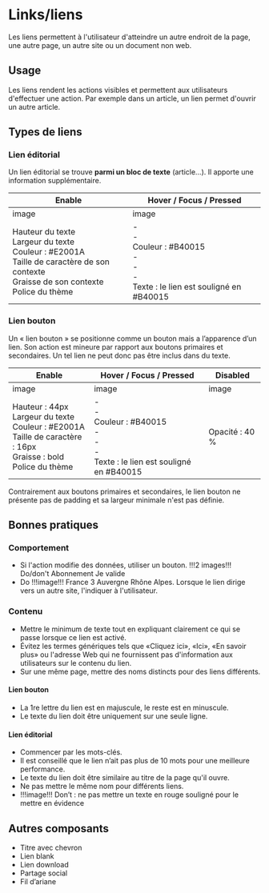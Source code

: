 # Links/liens

Les liens permettent à l'utilisateur d'atteindre un autre endroit de la page, une autre page, un autre site ou un document non web.

## Usage

Les liens rendent les actions visibles et permettent aux utilisateurs d'effectuer une action. Par exemple dans un article, un lien permet d'ouvrir un autre article.

## Types de liens
### Lien éditorial
Un lien éditorial se trouve **parmi un bloc de texte** (article…). Il apporte une information supplémentaire.

Enable | Hover / Focus / Pressed
------------ | ------------- |
image | image
Hauteur du texte  <br> Largeur du texte <br> Couleur : #E2001A <br> Taille de caractère de son contexte  <br> Graisse de son contexte <br> Police du thème | - <br> - <br> Couleur : #B40015 <br> - <br> - <br> - <br> Texte : le lien est souligné en #B40015 <br>

### Lien bouton
Un «&nbsp;lien bouton&nbsp;» se positionne comme un bouton mais a l’apparence d’un lien. Son action est mineure par rapport aux boutons primaires et secondaires. Un tel lien ne peut donc pas être inclus dans du texte.

Enable | Hover / Focus / Pressed | Disabled
------------ | ------------- | ------------- |
image | image | image
Hauteur : 44px  <br> Largeur du texte <br> Couleur : #E2001A <br> Taille de caractère : 16px <br> Graisse : bold <br> Police du thème | - <br> - <br> Couleur : #B40015  <br> - <br> - <br> - <br> Texte : le lien est souligné en #B40015 | Opacité : 40 %

Contrairement aux boutons primaires et secondaires, le lien bouton ne présente pas de padding et sa largeur minimale n'est pas définie.

## Bonnes pratiques
### Comportement
- Si l'action modifie des données, utiliser un bouton.
!!!2 images!!! Do/don't Abonnement Je valide
- Do !!!image!!! France 3 Auvergne Rhône Alpes. Lorsque le lien dirige vers un autre site, l'indiquer à l'utilisateur.

### Contenu

- Mettre le minimum de texte tout en expliquant clairement ce qui se passe lorsque ce lien est activé.
- Évitez les termes génériques tels que «Cliquez ici», «Ici», «En savoir plus» ou l'adresse Web qui ne fournissent pas d'information aux utilisateurs sur le contenu du lien.
- Sur une même page, mettre des noms distincts pour des liens différents.
#### Lien bouton
- La 1re lettre du lien est en majuscule, le reste est en minuscule.
- Le texte du lien doit être uniquement sur une seule ligne.
#### Lien éditorial
- Commencer par les mots-clés.
- Il est conseillé que le lien n’ait pas plus de 10 mots pour une meilleure performance.
- Le texte du lien doit être similaire au titre de la page qu'il ouvre.
- Ne pas mettre le même nom pour différents liens.
- !!!image!!! Don’t : ne pas mettre un texte en rouge souligné pour le mettre en évidence

## Autres composants
- Titre avec chevron
- Lien blank
- Lien download
- Partage social
- Fil d’ariane
